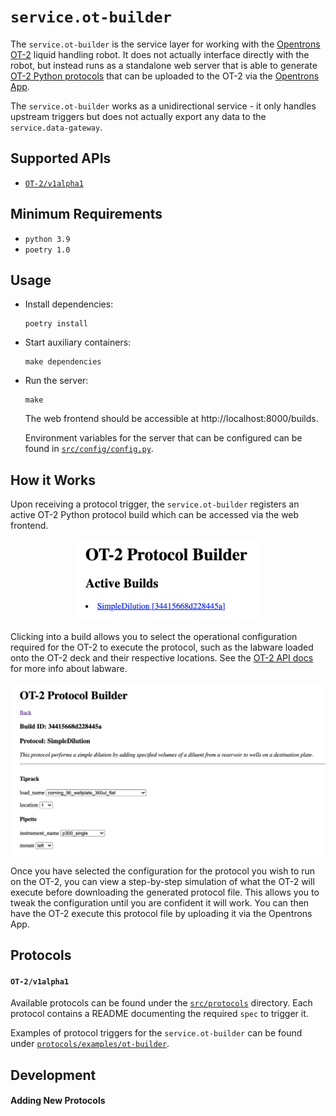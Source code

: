 # `service.ot-builder`

The `service.ot-builder` is the service layer for working with the [Opentrons OT-2](https://opentrons.com/ot-2/) liquid handling robot. It does not actually interface directly with the robot, but instead runs as a standalone web server that is able to generate [OT-2 Python protocols](https://docs.opentrons.com/v2/writing.html) that can be uploaded to the OT-2 via the [Opentrons App](https://opentrons.com/ot-app/).

The `service.ot-builder` works as a unidirectional service - it only handles upstream triggers but does not actually export any data to the `service.data-gateway`.

## Supported APIs

- [`OT-2/v1alpha1`](#ot-2/v1alpha1)

## Minimum Requirements

- `python 3.9`
- `poetry 1.0`

## Usage

- Install dependencies:

  ```
  poetry install
  ```

- Start auxiliary containers:

  ```
  make dependencies
  ```

- Run the server:

  ```
  make
  ```

  The web frontend should be accessible at http://localhost:8000/builds.

  Environment variables for the server that can be configured can be found in [`src/config/config.py`](src/config/config.py).

## How it Works

Upon receiving a protocol trigger, the `service.ot-builder` registers an active OT-2 Python protocol build which can be accessed via the web frontend.

<p align="center">
  <img src="../../docs/assets/ot-builds.jpg" alt="ot-builds" width="300">
</p>

Clicking into a build allows you to select the operational configuration required for the OT-2 to execute the protocol, such as the labware loaded onto the OT-2 deck and their respective locations. See the [OT-2 API docs](https://docs.opentrons.com/v2/new_labware.html?highlight=deck) for more info about labware.

![ot-configuration](../../docs/assets/ot-configuration.jpg)

Once you have selected the configuration for the protocol you wish to run on the OT-2, you can view a step-by-step simulation of what the OT-2 will execute before downloading the generated protocol file. This allows you to tweak the configuration until you are confident it will work. You can then have the OT-2 execute this protocol file by uploading it via the Opentrons App.

## Protocols

#### `OT-2/v1alpha1`

Available protocols can be found under the [`src/protocols`](src/protocols) directory. Each protocol contains a README documenting the required `spec` to trigger it.

Examples of protocol triggers for the `service.ot-builder` can be found under [`protocols/examples/ot-builder`](../../protocols/examples/ot-builder).

## Development

#### Adding New Protocols
